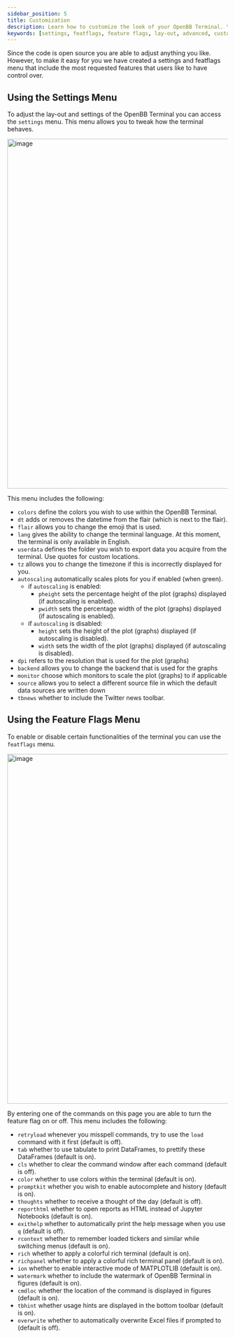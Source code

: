 ```yaml
---
sidebar_position: 5
title: Customization
description: Learn how to customize the look of your OpenBB Terminal. You can adjust the lay-out, settings, terminal behavior, and enable or disable certain functionalities.
keywords: [settings, featflags, feature flags, lay-out, advanced, customizing, openbb terminal, layout, settings, colors, functionality, features]
---
```


Since the code is open source you are able to adjust anything you like. However, to make it easy for you we have created a settings and featflags menu that include the most requested features that users like to have control over. 

## Using the Settings Menu

To adjust the lay-out and settings of the OpenBB Terminal you can access the `settings` menu. This menu allows you to tweak how the terminal behaves. 

<img width="800" alt="image" src="https://user-images.githubusercontent.com/46355364/225057498-723a0310-da28-4079-8726-214618b5d5a2.png"></img>

This menu includes the following:

- `colors` define the colors you wish to use within the OpenBB Terminal.
- `dt` adds or removes the datetime from the flair (which is next to the flair).
- `flair` allows you to change the emoji that is used.
- `lang` gives the ability to change the terminal language. At this moment, the terminal is only available in English.
- `userdata` defines the folder you wish to export data you acquire from the terminal. Use quotes for custom locations.
- `tz` allows you to change the timezone if this is incorrectly displayed for you.
- `autoscaling` automatically scales plots for you if enabled (when green).
    - if `autoscaling` is enabled:
        - `pheight` sets the percentage height of the plot (graphs) displayed (if autoscaling is enabled).
        - `pwidth` sets the percentage width of the plot (graphs) displayed (if autoscaling is enabled).
    - if `autoscaling` is disabled:
        - `height` sets the height of the plot (graphs) displayed (if autoscaling is disabled).
        - `width` sets the width of the plot (graphs) displayed (if autoscaling is disabled).
- `dpi` refers to the resolution that is used for the plot (graphs)
- `backend` allows you to change the backend that is used for the graphs
- `monitor` choose which monitors to scale the plot (graphs) to if applicable
- `source` allows you to select a different source file in which the default data sources are written down
- `tbnews` whether to include the Twitter news toolbar.

## Using the Feature Flags Menu

To enable or disable certain functionalities of the terminal you can use the `featflags` menu.

<img width="800" alt="image" src="https://user-images.githubusercontent.com/46355364/225058457-507a7d0e-48a8-47f7-afa1-6967931f2255.png"></img>

By entering one of the commands on this page you are able to turn the feature flag on or off. This menu includes the following:

- `retryload` whenever you misspell commands, try to use the `load` command with it first (default is off).
- `tab` whether to use tabulate to print DataFrames, to prettify these DataFrames (default is on).
- `cls` whether to clear the command window after each command (default is off).
- `color` whether to use colors within the terminal (default is on).
- `promptkit` whether you wish to enable autocomplete and history (default is on).
- `thoughts` whether to receive a thought of the day (default is off).
- `reporthtml` whether to open reports as HTML instead of Jupyter Notebooks (default is on).
- `exithelp` whether to automatically print the help message when you use `q` (default is off).
- `rcontext` whether to remember loaded tickers and similar while switching menus (default is on).
- `rich` whether to apply a colorful rich terminal (default is on).
- `richpanel` whether to apply a colorful rich terminal panel (default is on).
- `ion` whether to enable interactive mode of MATPLOTLIB (default is on).
- `watermark` whether to include the watermark of OpenBB Terminal in figures (default is on).
- `cmdloc` whether the location of the command is displayed in figures (default is on).
- `tbhint` whether usage hints are displayed in the bottom toolbar (default is on).
- `overwrite` whether to automatically overwrite Excel files if prompted to (default is off).